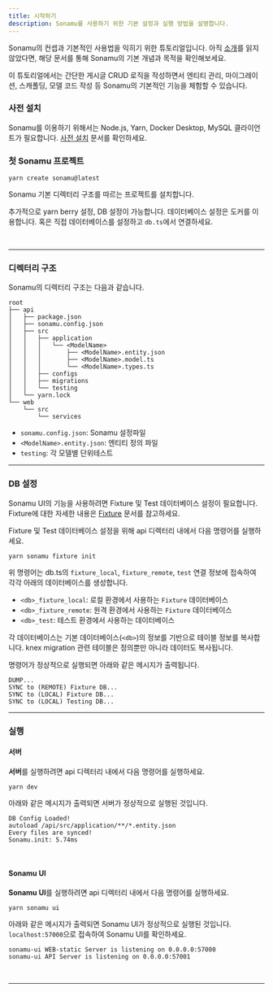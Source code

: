 ```yaml
---
title: 시작하기
description: Sonamu를 사용하기 위한 기본 설정과 실행 방법을 설명합니다.
---
```


Sonamu의 컨셉과 기본적인 사용법을 익히기 위한 튜토리얼입니다. 아직 [소개](/intro/)를 읽지 않았다면, 해당 문서를 통해 Sonamu의 기본 개념과 목적을 확인해보세요.

이 튜토리얼에서는 간단한 게시글 CRUD 로직을 작성하면서 엔티티 관리, 마이그레이션, 스캐폴딩, 모델 코드 작성 등 Sonamu의 기본적인 기능을 체험할 수 있습니다.

### 사전 설치

Sonamu를 이용하기 위해서는 Node.js, Yarn, Docker Desktop, MySQL 클라이언트가 필요합니다. [사전 설치](/explanation/intro#사전-설치) 문서를 확인하세요.

### 첫 Sonamu 프로젝트

```shell
yarn create sonamu@latest
```

Sonamu 기본 디렉터리 구조를 따르는 프로젝트를 설치합니다.

추가적으로 yarn berry 설정, DB 설정이 가능합니다. 데이터베이스 설정은 도커를 이용합니다. 혹은 직접 데이터베이스를 설정하고 `db.ts`에서 연결하세요.

<br/>

---

### 디렉터리 구조

Sonamu의 디렉터리 구조는 다음과 같습니다.

```
root
├── api
│   ├── package.json
│   ├── sonamu.config.json
│   ├── src
│   │   ├── application
│   │   │   └── <ModelName>
│   │   │       ├── <ModelName>.entity.json
│   │   │       ├── <ModelName>.model.ts
│   │   │       └── <ModelName>.types.ts
│   │   ├── configs
│   │   ├── migrations
│   │   └── testing
│   └── yarn.lock
└── web
    └── src
        └── services
```

- `sonamu.config.json`: Sonamu 설정파일
- `<ModelName>.entity.json`: 엔티티 정의 파일
- `testing`: 각 모델별 단위테스트

---

### DB 설정

Sonamu UI의 기능을 사용하려면 Fixture 및 Test 데이터베이스 설정이 필요합니다. Fixture에 대한 자세한 내용은 [Fixture](/reference/fixture) 문서를 참고하세요.

Fixture 및 Test 데이터베이스 설정을 위해 api 디렉터리 내에서 다음 명령어를 실행하세요.

```shell
yarn sonamu fixture init
```

위 명령어는 db.ts의 `fixture_local`, `fixture_remote`, `test` 연결 정보에 접속하여 각각 아래의 데이터베이스를 생성합니다.

- `<db>_fixture_local`: 로컬 환경에서 사용하는 `Fixture` 데이터베이스
- `<db>_fixture_remote`: 원격 환경에서 사용하는 `Fixture` 데이터베이스
- `<db>_test`: 테스트 환경에서 사용하는 데이터베이스

각 데이터베이스는 기본 데이터베이스(`<db>`)의 정보를 기반으로 테이블 정보를 복사합니다. knex migration 관련 테이블은 정의뿐만 아니라 데이터도 복사됩니다.

명령어가 정상적으로 실행되면 아래와 같은 메시지가 출력됩니다.

```shell
DUMP...
SYNC to (REMOTE) Fixture DB...
SYNC to (LOCAL) Fixture DB...
SYNC to (LOCAL) Testing DB...
```

---

### 실행

#### 서버

**서버**를 실행하려면 api 디렉터리 내에서 다음 명령어를 실행하세요.

```shell
yarn dev
```

아래와 같은 메시지가 출력되면 서버가 정상적으로 실행된 것입니다.

```shell
DB Config Loaded!
autoload /api/src/application/**/*.entity.json
Every files are synced!
Sonamu.init: 5.74ms
```

<br/>

#### Sonamu UI

**Sonamu UI**를 실행하려면 api 디렉터리 내에서 다음 명령어를 실행하세요.

```shell
yarn sonamu ui
```

아래와 같은 메시지가 출력되면 Sonamu UI가 정상적으로 실행된 것입니다. `localhost:57000`으로 접속하여 Sonamu UI를 확인하세요.

```shell
sonamu-ui WEB-static Server is listening on 0.0.0.0:57000
sonamu-ui API Server is listening on 0.0.0.0:57001
```

<br/>

---
